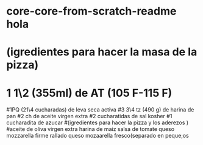# core-core-from-scratch-readme hola
# (igredientes para hacer  la masa de la pizza)
# 1 1\2 (355ml) de  AT (105  F-115 F)
#1PQ  (21\4  cucharadas) de leva seca activa 
#3 3\4 tz  (490 g) de harina de pan 
#2 ch de aceite virgen extra 
#2  cucharatidas  de sal kosher
#1 cucharadita de azucar 
#(igredientes para hacer la pizza  y los aderezos )
#aceite de oliva virgen extra 
harina de maiz
salsa de tomate
queso mozzarella firme rallado
queso mozaarella fresco(separado en peque;os




